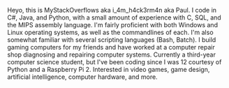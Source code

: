 Heyo, this is MyStackOverflows aka i_4m_h4ck3rm4n aka Paul.
I code in C#, Java, and Python, with a small amount of experience with C, SQL, and the MIPS assembly language. I'm fairly proficient with both Windows and Linux operating systems, as well as the commandlines of each. I'm also somewhat familiar with several scripting languages (Bash, Batch). I build gaming computers for my friends and have worked at a computer repair shop diagnosing and repairing computer systems.
Currently a third-year computer science student, but I've been coding since I was 12 courtesy of Python and a Raspberry Pi 2. Interested in video games, game design, artificial intelligence, computer hardware, and more.
